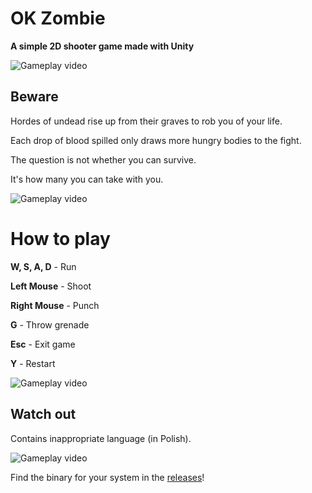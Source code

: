 # OK Zombie

**A simple 2D shooter game made with Unity**


![Gameplay video](gifs/fight1.gif)


## Beware

Hordes of undead rise up from their graves to rob you of your life.

Each drop of blood spilled only draws more hungry bodies to the fight.

The question is not whether you can survive. 

It's how many you can take with you.


![Gameplay video](gifs/fight.gif)


# How to play
**W, S, A, D** - Run

**Left Mouse** - Shoot

**Right Mouse** - Punch

**G** - Throw grenade

**Esc** - Exit game

**Y** - Restart


![Gameplay video](gifs/fight3.gif)


## Watch out
Contains inappropriate language (in Polish).

![Gameplay video](gifs/fight2.gif)


Find the binary for your system in the [releases](https://github.com/dzejkob1218/ok-zombie/releases)!

